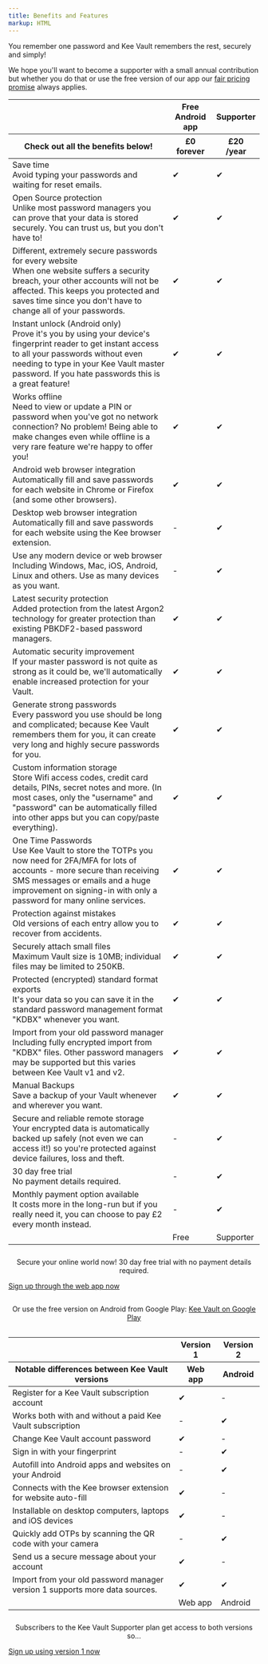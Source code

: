 ```yaml
---
title: Benefits and Features
markup: HTML
---
```


<p>You remember one password and Kee Vault remembers the rest, securely and simply!</p>
<p>We hope you'll want to become a supporter with a small annual contribution but whether you do that or use the free version of our app our <a href="/pricing">fair pricing promise</a> always applies.</p>

<div class="comparison">
  <table>
    <thead>
      <tr>
        <th class="tl"></th>
        <th class="compare-heading">
          Free Android app
        </th>
        <th class="compare-heading">
          Supporter
        </th>
      </tr>
      <tr>
        <th class="comparison-intro">Check out all the benefits below!</th>
        <th class="price-info">
          <div class="price-now"><span>£0</span><br/>forever</div>
        </th>
        <th class="price-info">
          <div class="price-now"><span>£20</span><br/>/year</div>
        </th>
      </tr>
    </thead>
    <tbody>
      <tr class="compare-row">
        <td><div class="feature-title">Save time</div><div class="feature-description">Avoid typing your passwords and waiting for reset emails.</div></td>
        <td><span class="tickblue">✔</span></td>
        <td><span class="tickblue">✔</span></td>
      </tr>
      <tr>
        <td><div class="feature-title">Open Source protection</div><div class="feature-description">Unlike most password managers you can prove that your data is stored securely. You can trust us, but you don't have to!</div></td>
        <td><span class="tickblue">✔</span></td>
        <td><span class="tickblue">✔</span></td>
      </tr>
      <tr>
        <td><div class="feature-title">Different, extremely secure passwords for every website</div><div class="feature-description">When one website suffers a security breach, your other accounts will not be affected. This keeps you protected and saves time since you don't have to change all of your passwords.</div></td>
        <td><span class="tickblue">✔</span></td>
        <td><span class="tickblue">✔</span></td>
      </tr>
      <tr>
        <td><div class="feature-title">Instant unlock (Android only)</div><div class="feature-description">Prove it's you by using your device's fingerprint reader to get instant access to all your passwords without even needing to type in your Kee Vault master password. If you hate passwords this is a great feature!</div></td>
        <td><span class="tickblue">✔</span></td>
        <td><span class="tickblue">✔</span></td>
      </tr>
      <tr>
        <td><div class="feature-title">Works offline</div><div class="feature-description">Need to view or update a PIN or password when you've got no network connection? No problem! Being able to make changes even while offline is a very rare feature we're happy to offer you!</div></td>
        <td><span class="tickblue">✔</span></td>
        <td><span class="tickblue">✔</span></td>
      </tr>
      <tr>
        <td><div class="feature-title">Android web browser integration</div><div class="feature-description">Automatically fill and save passwords for each website in Chrome or Firefox (and some other browsers).</div></td>
        <td><span class="tickblue">✔</span></td>
        <td><span class="tickblue">✔</span></td>
      </tr>
      <tr>
        <td><div class="feature-title">Desktop web browser integration</div><div class="feature-description">Automatically fill and save passwords for each website using the Kee browser extension.</div></td>
        <td><span class="tickblue">-</span></td>
        <td><span class="tickblue">✔</span></td>
      </tr>
      <tr>
        <td><div class="feature-title">Use any modern device or web browser</div><div class="feature-description">Including Windows, Mac, iOS, Android, Linux and others. Use as many devices as you want.</div></td>
        <td><span class="tickblue">-</span></td>
        <td><span class="tickblue">✔</span></td>
      </tr>
      <tr>
        <td><div class="feature-title">Latest security protection</div><div class="feature-description">Added protection from the latest Argon2 technology for greater protection than existing PBKDF2-based password managers.</div></td>
        <td><span class="tickblue">✔</span></td>
        <td><span class="tickblue">✔</span></td>
      </tr>
      <tr>
        <td><div class="feature-title">Automatic security improvement</div><div class="feature-description">If your master password is not quite as strong as it could be, we'll automatically enable increased protection for your Vault.</div></td>
        <td><span class="tickblue">✔</span></td>
        <td><span class="tickblue">✔</span></td>
      </tr>
      <tr>
        <td><div class="feature-title">Generate strong passwords</div><div class="feature-description">Every password you use should be long and complicated; because Kee Vault remembers them for you, it can create very long and highly secure passwords for you.</div></td>
        <td><span class="tickblue">✔</span></td>
        <td><span class="tickblue">✔</span></td>
      </tr>
      <tr>
        <td><div class="feature-title">Custom information storage</div><div class="feature-description">Store Wifi access codes, credit card details, PINs, secret notes and more. (In most cases, only the "username" and "password" can be automatically filled into other apps but you can copy/paste everything).</div></td>
        <td><span class="tickblue">✔</span></td>
        <td><span class="tickblue">✔</span></td>
      </tr>
      <tr>
        <td><div class="feature-title">One Time Passwords</div><div class="feature-description">Use Kee Vault to store the TOTPs you now need for 2FA/MFA for lots of accounts - more secure than receiving SMS messages or emails and a huge improvement on signing-in with only a password for many online services.</div></td>
        <td><span class="tickblue">✔</span></td>
        <td><span class="tickblue">✔</span></td>
      </tr>
      <tr>
        <td><div class="feature-title">Protection against mistakes</div><div class="feature-description">Old versions of each entry allow you to recover from accidents.</div></td>
        <td><span class="tickblue">✔</span></td>
        <td><span class="tickblue">✔</span></td>
      </tr>
      <tr>
        <td><div class="feature-title">Securely attach small files</div><div class="feature-description">Maximum Vault size is 10MB; individual files may be limited to 250KB.</div></td>
        <td><span class="tickblue">✔</span></td>
        <td><span class="tickblue">✔</span></td>
      </tr>
      <tr>
        <td><div class="feature-title">Protected (encrypted) standard format exports</div><div class="feature-description">It's your data so you can save it in the standard password management format "KDBX" whenever you want.</div></td>
        <td><span class="tickblue">✔</span></td>
        <td><span class="tickblue">✔</span></td>
      </tr>
      <tr>
        <td><div class="feature-title">Import from your old password manager</div><div class="feature-description">Including fully encrypted import from "KDBX" files. Other password managers may be supported but this varies between Kee Vault v1 and v2.</div></td>
        <td><span class="tickblue">✔</span></td>
        <td><span class="tickblue">✔</span></td>
      </tr>
      <tr>
        <td><div class="feature-title">Manual Backups</div><div class="feature-description">Save a backup of your Vault whenever and wherever you want.</div></td>
        <td><span class="tickblue">✔</span></td>
        <td><span class="tickblue">✔</span></td>
      </tr>
      <tr>
        <td><div class="feature-title">Secure and reliable remote storage</div><div class="feature-description">Your encrypted data is automatically backed up safely (not even we can access it!) so you're protected against device failures, loss and theft.</div></td>
        <td><span class="tickblue">-</span></td>
        <td><span class="tickblue">✔</span></td>
      </tr>
      <tr>
        <td><div class="feature-title">30 day free trial</div><div class="feature-description">No payment details required.</div></td>
        <td><span class="tickblue">-</span></td>
        <td><span class="tickblue">✔</span></td>
      </tr>
      <tr>
        <td><div class="feature-title">Monthly payment option available</div><div class="feature-description">It costs more in the long-run but if you really need it, you can choose to pay £2 every month instead.</div></td>
        <td><span class="tickblue">-</span></td>
        <td><span class="tickblue">✔</span></td>
      </tr>
      <tr class="bottom-plan-names">
        <td class="tl"></td>
        <td class="compare-heading">
          Free
        </td>
        <td class="compare-heading">
          Supporter
        </td>
      </tr>
    </tbody>
  </table>
</div>

<p style="text-align: center; padding-top:10px">Secure your online world now! 30 day free trial with no payment details required.</p>

<div class="vault_button">
    <a class="btn btn-success btn-large" href="https://keevault.pm">Sign up through the web app now</a>
</div>

<p style="text-align: center; padding:15px 0px">Or use the free version on Android from Google Play: <a href="https://play.google.com/store/apps/details?id=com.keevault.keevault">Kee Vault on Google Play</a></p>


<div class="comparison">
  <table>
    <thead>
      <tr>
        <th class="tl"></th>
        <th class="compare-heading">
          Version 1
        </th>
        <th class="compare-heading">
          Version 2
        </th>
      </tr>
      <tr>
        <th class="comparison-intro">Notable differences between Kee Vault versions</th>
        <th class="price-info">
          <div>Web app</div>
        </th>
        <th class="price-info">
          <div>Android</div>
        </th>
      </tr>
    </thead>
    <tbody>
      <tr class="compare-row">
        <td><div class="feature-title">Register for a Kee Vault subscription account</div></td>
        <td><span class="tickblue">✔</span></td>
        <td><span class="tickblue">-</span></td>
      </tr>
      <tr>
        <td><div class="feature-title">Works both with and without a paid Kee Vault subscription</td>
        <td><span class="tickblue">-</span></td>
        <td><span class="tickblue">✔</span></td>
      </tr>
      <tr>
        <td><div class="feature-title">Change Kee Vault account password</div></td>
        <td><span class="tickblue">✔</span></td>
        <td><span class="tickblue">-</span></td>
      </tr>
      <tr>
        <td><div class="feature-title">Sign in with your fingerprint</div></td>
        <td><span class="tickblue">-</span></td>
        <td><span class="tickblue">✔</span></td>
      </tr>
      <tr>
        <td><div class="feature-title">Autofill into Android apps and websites on your Android</div></td>
        <td><span class="tickblue">-</span></td>
        <td><span class="tickblue">✔</span></td>
      </tr>
      <tr>
        <td><div class="feature-title">Connects with the Kee browser extension for website auto-fill</div></td>
        <td><span class="tickblue">✔</span></td>
        <td><span class="tickblue">-</span></td>
      </tr>
      <tr>
        <td><div class="feature-title">Installable on desktop computers, laptops and iOS devices</div></td>
        <td><span class="tickblue">✔</span></td>
        <td><span class="tickblue">-</span></td>
      </tr>
      <tr>
        <td><div class="feature-title">Quickly add OTPs by scanning the QR code with your camera</div></td>
        <td><span class="tickblue">-</span></td>
        <td><span class="tickblue">✔</span></td>
      </tr>
      <tr>
        <td><div class="feature-title">Send us a secure message about your account</div></td>
        <td><span class="tickblue">✔</span></td>
        <td><span class="tickblue">-</span></td>
      </tr>
      <tr>
        <td><div class="feature-title">Import from your old password manager</div><div class="feature-description">version 1 supports more data sources.</div></td>
        <td><span class="tickblue">✔</span></td>
        <td><span class="tickblue">✔</span></td>
      </tr>
      <tr class="bottom-plan-names">
        <td class="tl"></td>
        <td class="compare-heading">
          Web app
        </td>
        <td class="compare-heading">
          Android
        </td>
      </tr>
    </tbody>
  </table>
</div>

<p style="text-align: center; padding-top:10px">Subscribers to the Kee Vault Supporter plan get access to both versions so...</p>

<div class="vault_button">
    <a class="btn btn-success btn-large" href="https://keevault.pm">Sign up using version 1 now</a>
</div>